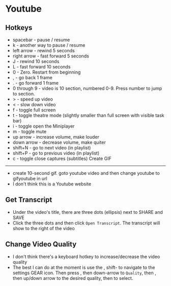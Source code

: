 Youtube
=======

Hotkeys
-------
* spacebar - pause / resume
* k - another way to pause / resume
* left arrow - rewind 5 seconds
* right arrow - fast forward 5 seconds
* J - rewind 10 seconds
* L - fast forward 10 seconds
* 0 - Zero. Restart from beginning
* , - go back 1 frame
* . - go forward 1 frame
* 0 through 9 - video is 10 section, numbered 0-9. Press number to jump to section.
* &gt; - speed up video
* &lt; - slow down video
* f - toggle full screen
* t - toggle theatre mode (slightly smaller than full screen with visible task bar)
* i - toggle open the Miniplayer
* m - toggle mute
* up arrow - increase volume, make louder
* down arrow - decrease volume, make quiter
* shift+N - go to next video (in playlist)
* shift+P - go to previous video (in playlist)
* c - toggle close captures (subtitles)
Create GIF
----------
* create 10-second gif. goto youtube video and then change youtube to gifyoutube in url
* I don't think this is a Youtube website

Get Transcript
-------------

* Under the video's title, there are three dots (ellipsis) next to SHARE and SAVE
* Click the three dots and then click `Open Transcript`. The transcript will show to the right of the video

Change Video Quality
--------------------

* I don't think there's a keyboard hotkey to increase/decrease the video quality
* The best I can do at the moment is use the <tab>, shift-<tab> to navigate to
  the settings GEAR icon.  Then press <Enter>, then down-arrow to `Quality`, 
  then <Enter>, then up/down arrow to the desired quality, then <Enter> to select.
  
